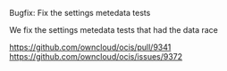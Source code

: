 Bugfix: Fix the settings metedata tests

We fix the settings metedata tests that had the data race

https://github.com/owncloud/ocis/pull/9341
https://github.com/owncloud/ocis/issues/9372
